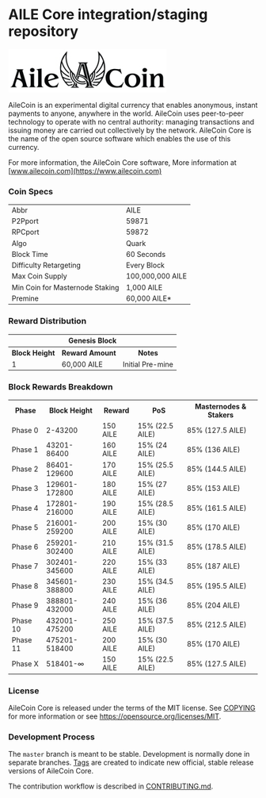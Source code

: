 AILE Core integration/staging repository
=====================================

[![AILE COIN](https://github.com/ailecoin/AILE/blob/master/img/ailecoin.png)](http://www.ailecoin.com)


AileCoin is an experimental digital currency that enables anonymous, instant
payments to anyone, anywhere in the world. AileCoin uses peer-to-peer technology
to operate with no central authority: managing transactions and issuing money
are carried out collectively by the network. AileCoin Core is the name of the open
source software which enables the use of this currency.

For more information, the AileCoin Core software,
More information at [www.ailecoin.com](https://www.ailecoin.com)


### Coin Specs

<table>
<tr><td>Abbr</td><td>AILE</td></tr>
<tr><td>P2Pport</td><td>59871</td></tr>
<tr><td>RPCport</td><td>59872</td></tr>
<tr><td>Algo</td><td>Quark</td></tr>
<tr><td>Block Time</td><td>60 Seconds</td></tr>
<tr><td>Difficulty Retargeting</td><td>Every Block</td></tr>
<tr><td>Max Coin Supply</td><td>100,000,000 AILE</td></tr>
<tr><td>Min Coin for Masternode Staking</td><td>1,000 AILE</td></tr>
<tr><td>Premine</td><td>60,000 AILE*</td></tr>
</table>


### Reward Distribution

<table>
<th colspan=4>Genesis Block</th>
<tr><th>Block Height</th><th>Reward Amount</th><th>Notes</th></tr>
<tr><td>1</td><td>60,000 AILE</td><td>Initial Pre-mine</td></tr>
</table>

### Block Rewards Breakdown

<table>
<th>Phase</th><th>Block Height</th><th>Reward</th><th>PoS</th><th>Masternodes & Stakers</th>
<tr><td>Phase 0</td><td>2-43200</td><td>150 AILE</td><td>15% (22.5 AILE)</td><td>85% (127.5 AILE)</td></tr>
<tr><td>Phase 1</td><td>43201-86400</td><td>160 AILE</td><td>15% (24 AILE)</td><td>85% (136 AILE)</td></tr>
<tr><td>Phase 2</td><td>86401-129600</td><td>170 AILE</td><td>15% (25.5 AILE)</td><td>85% (144.5 AILE)</td></tr>
<tr><td>Phase 3</td><td>129601-172800</td><td>180 AILE</td><td>15% (27 AILE)</td><td>85% (153 AILE)</td></tr>
<tr><td>Phase 4</td><td>172801-216000</td><td>190 AILE</td><td>15% (28.5 AILE)</td><td>85% (161.5 AILE)</td></tr>
<tr><td>Phase 5</td><td>216001-259200</td><td>200 AILE</td><td>15% (30 AILE)</td><td>85% (170 AILE)</td></tr>
<tr><td>Phase 6</td><td>259201-302400</td><td>210 AILE</td><td>15% (31.5 AILE)</td><td>85% (178.5 AILE)</td></tr>
<tr><td>Phase 7</td><td>302401-345600</td><td>220 AILE</td><td>15% (33 AILE)</td><td>85% (187 AILE)</td></tr>
<tr><td>Phase 8</td><td>345601-388800</td><td>230 AILE</td><td>15% (34.5 AILE)</td><td>85% (195.5 AILE)</td></tr>
<tr><td>Phase 9</td><td>388801-432000</td><td>240 AILE</td><td>15% (36 AILE)</td><td>85% (204 AILE)</td></tr>
<tr><td>Phase 10</td><td>432001-475200</td><td>250 AILE</td><td>15% (37.5 AILE)</td><td>85% (212.5 AILE)</td></tr>
<tr><td>Phase 11</td><td>475201-518400</td><td>200 AILE</td><td>15% (30 AILE)</td><td>85% (170 AILE)</td></tr>
<tr><td>Phase X</td><td>518401-∞</td><td>150 AILE</td><td>15% (22.5 AILE)</td><td>85% (127.5 AILE)</td></tr>
</table>



### License

AileCoin Core is released under the terms of the MIT license. See [COPYING](COPYING) for more
information or see https://opensource.org/licenses/MIT.

### Development Process

The `master` branch is meant to be stable. Development is normally done in separate branches.
[Tags](https://github.com/pointofpublic/pointofpublic/tags) are created to indicate new official,
stable release versions of AileCoin Core.

The contribution workflow is described in [CONTRIBUTING.md](CONTRIBUTING.md).
